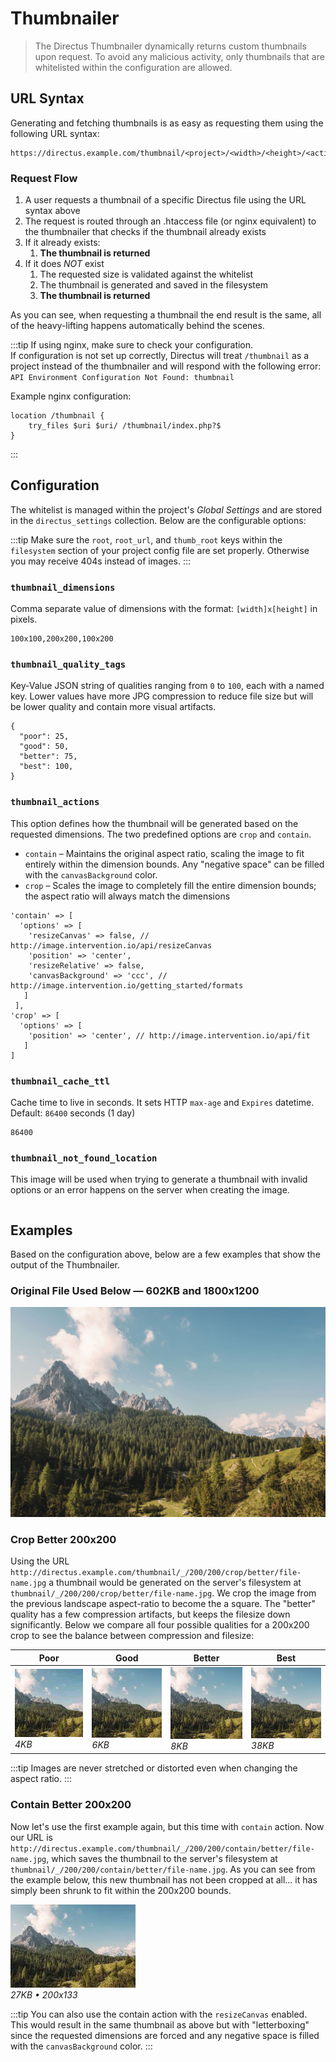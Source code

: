 # Thumbnailer

> The Directus Thumbnailer dynamically returns custom thumbnails upon request. To avoid any malicious activity, only thumbnails that are whitelisted within the configuration are allowed.

## URL Syntax

Generating and fetching thumbnails is as easy as requesting them using the following URL syntax:

```url
https://directus.example.com/thumbnail/<project>/<width>/<height>/<action>/<quality>/<filename>
```

### Request Flow

1. A user requests a thumbnail of a specific Directus file using the URL syntax above
2. The request is routed through an .htaccess file (or nginx equivalent) to the thumbnailer that checks if the thumbnail already exists
3. If it already exists:
    1. **The thumbnail is returned**
4. If it does _NOT_ exist
    1. The requested size is validated against the whitelist
    2. The thumbnail is generated and saved in the filesystem
    3. **The thumbnail is returned**

As you can see, when requesting a thumbnail the end result is the same, all of the heavy-lifting happens automatically behind the scenes.

:::tip
If using nginx, make sure to check your configuration.  
If configuration is not set up correctly, Directus will treat `/thumbnail` as a project instead of the thumbnailer and will respond with the following error: 
`API Environment Configuration Not Found: thumbnail`

Example nginx configuration:
```
location /thumbnail {
    try_files $uri $uri/ /thumbnail/index.php?$
}
```
:::

## Configuration

The whitelist is managed within the project's _Global Settings_ and are stored in the `directus_settings` collection. Below are the configurable options:

:::tip
Make sure the `root`, `root_url`, and `thumb_root` keys within the `filesystem` section of your project config file are set properly. Otherwise you may receive 404s instead of images.
:::

### `thumbnail_dimensions`

Comma separate value of dimensions with the format: `[width]x[height]` in pixels.

```
100x100,200x200,100x200
```

### `thumbnail_quality_tags`

Key-Value JSON string of qualities ranging from `0` to `100`, each with a named key. Lower values have more JPG compression to reduce file size but will be lower quality and contain more visual artifacts.

```
{
  "poor": 25,
  "good": 50,
  "better": 75,
  "best": 100,
}
```

### `thumbnail_actions`

This option defines how the thumbnail will be generated based on the requested dimensions. The two predefined options are `crop` and `contain`.

* `contain` – Maintains the original aspect ratio, scaling the image to fit entirely within the dimension bounds. Any "negative space" can be filled with the `canvasBackground` color.
* `crop` –  Scales the image to completely fill the entire dimension bounds; the aspect ratio will always match the dimensions

```
'contain' => [
  'options' => [
    'resizeCanvas' => false, // http://image.intervention.io/api/resizeCanvas
    'position' => 'center',
    'resizeRelative' => false,
    'canvasBackground' => 'ccc', // http://image.intervention.io/getting_started/formats
   ]
 ],
'crop' => [
  'options' => [
    'position' => 'center', // http://image.intervention.io/api/fit
   ]
]
```

### `thumbnail_cache_ttl`

Cache time to live in seconds. It sets HTTP `max-age` and `Expires` datetime. Default: `86400` seconds (1 day)

```
86400
```

### `thumbnail_not_found_location`

This image will be used when trying to generate a thumbnail with invalid options or an error happens on the server when creating the image.

```

```

## Examples

Based on the configuration above, below are a few examples that show the output of the Thumbnailer.

### Original File Used Below — 602KB and 1800x1200

![Original File](../img/thumbnailer/original.jpg)

### Crop Better 200x200

Using the URL `http://directus.example.com/thumbnail/_/200/200/crop/better/file-name.jpg` a thumbnail would be generated on the server's filesystem at `thumbnail/_/200/200/crop/better/file-name.jpg`. We crop the image from the previous landscape aspect-ratio to become the a square. The "better" quality has a few compression artifacts, but keeps the filesize down significantly. Below we compare all four possible qualities for a 200x200 crop to see the balance between compression and filesize:

| Poor | Good | Better | Best |
|------|------|--------|------|
| ![Poor](../img/thumbnailer/200-200-crop-poor.jpg)<br>_4KB_ | ![Good](../img/thumbnailer/200-200-crop-good.jpg)<br>_6KB_ | ![Better](../img/thumbnailer/200-200-crop-better.jpg)<br>_8KB_ | ![Best](../img/thumbnailer/200-200-crop-best.jpg)<br>_38KB_ |

:::tip
Images are never stretched or distorted even when changing the aspect ratio.
:::

### Contain Better 200x200

Now let's use the first example again, but this time with `contain` action. Now our URL is `http://directus.example.com/thumbnail/_/200/200/contain/better/file-name.jpg`, which saves the thumbnail to the server's filesystem at `thumbnail/_/200/200/contain/better/file-name.jpg`. As you can see from the example below, this new thumbnail has not been cropped at all... it has simply been shrunk to fit within the 200x200 bounds.

![Contain](../img/thumbnailer/200-200-contain-better.jpg)<br>_27KB • 200x133_

:::tip
You can also use the contain action with the `resizeCanvas` enabled. This would result in the same thumbnail as above but with "letterboxing" since the requested dimensions are forced and any negative space is filled with the `canvasBackground` color.
:::
